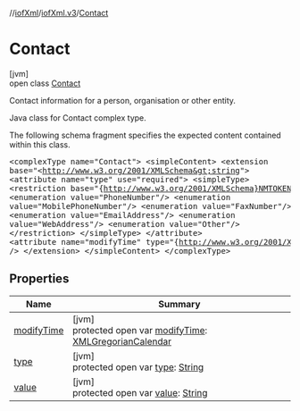 //[iofXml](../../../index.md)/[iofXml.v3](../index.md)/[Contact](index.md)

# Contact

[jvm]\
open class [Contact](index.md)

Contact information for a person, organisation or other entity. <p>Java class for Contact complex type. <p>The following schema fragment specifies the expected content contained within this class. <pre> &lt;complexType name="Contact"&gt; &lt;simpleContent&gt; &lt;extension base="&lt;http://www.w3.org/2001/XMLSchema&gt;string"&gt; &lt;attribute name="type" use="required"&gt; &lt;simpleType&gt; &lt;restriction base="{http://www.w3.org/2001/XMLSchema}NMTOKEN"&gt; &lt;enumeration value="PhoneNumber"/&gt; &lt;enumeration value="MobilePhoneNumber"/&gt; &lt;enumeration value="FaxNumber"/&gt; &lt;enumeration value="EmailAddress"/&gt; &lt;enumeration value="WebAddress"/&gt; &lt;enumeration value="Other"/&gt; &lt;/restriction&gt; &lt;/simpleType&gt; &lt;/attribute&gt; &lt;attribute name="modifyTime" type="{http://www.w3.org/2001/XMLSchema}dateTime" /&gt; &lt;/extension&gt; &lt;/simpleContent&gt; &lt;/complexType&gt; </pre>

## Properties

| Name | Summary |
|---|---|
| [modifyTime](modify-time.md) | [jvm]<br>protected open var [modifyTime](modify-time.md): [XMLGregorianCalendar](https://docs.oracle.com/javase/8/docs/api/javax/xml/datatype/XMLGregorianCalendar.html) |
| [type](type.md) | [jvm]<br>protected open var [type](type.md): [String](https://docs.oracle.com/javase/8/docs/api/java/lang/String.html) |
| [value](value.md) | [jvm]<br>protected open var [value](value.md): [String](https://docs.oracle.com/javase/8/docs/api/java/lang/String.html) |
